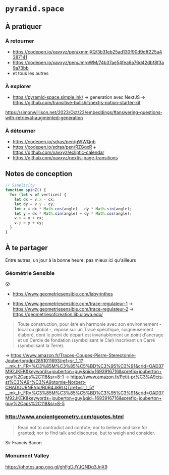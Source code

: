 # `pyramid.space`

## À pratiquer

### À retourner

- https://codepen.io/xavxyz/pen/xmmjXQ/3b31eb25ad130f90d9dff225a4387141
- https://codepen.io/xavxyz/pen/JmrqWM/74b37ae54fea6a76d42dbf8f3a9a73bb
- et tous les autres

### À explorer

- https://pyramid-space.simple.ink/ -> generation avec NextJS -> https://github.com/transitive-bullshit/nextjs-notion-starter-kit

https://simonwillison.net/2023/Oct/23/embeddings/#answering-questions-with-retrieval-augmented-generation

### À détourner

- https://codepen.io/sdras/pen/gWWQgb
- https://codepen.io/sdras/pen/RZGqxR + https://github.com/xavxyz/ecliptic-calendar
- https://github.com/xavxyz/nextjs-page-transitions

## Notes de conception

```js
// Simplicity
function spinZ() {
  for (let v of vertices) {
    let dx = v.x - cx;
    let dy = v.y - cy;
    let x = dx * Math.cos(angle) - dy * Math.sin(angle);
    let y = dx * Math.sin(angle) + dy * Math.cos(angle);
    v.x = x + cx;
    v.y = y + cy;
  }
}
```

## À te partager

Entre autres, un jour à la bonne heure, pas mieux ici qu'ailleurs

### Géométrie Sensible

😮

- https://www.geometriesensible.com/labyrinthes

- https://www.geometriesensible.com/trace-regulateur-1 -> https://www.geometriesensible.com/trace-regulateur-2 -> https://geometriesofcreation.lib.uiowa.edu/

> Toute construction, pour être en harmonie avec son environnement - local ou global -, repose sur un Tracé spécifique, soigneusement élaboré, dont le point de départ est invariablement un point d'ancrage et un Cercle de fondation (symbolisant le Ciel) inscrivant un Carré (symbolisant la Terre).

-> https://www.amazon.fr/Traces-Coupes-Pierre-Stereotomie-Jouberton/dp/2851011693/ref=sr_1_1?__mk_fr_FR=%C3%85M%C3%85%C5%BD%C3%95%C3%91&crid=OAD37M92JKEK&keywords=jouberton+guy&qid=1693916716&sprefix=jouberton+guy%2Caps%2C118&sr=8-1
-> https://www.amazon.fr/Petit-pr%C3%A9cis-st%C3%A9r%C3%A9otomie-Norbert-CHADOURNE/dp/B0B4J8RLQT/ref=sr_1_5?__mk_fr_FR=%C3%85M%C3%85%C5%BD%C3%95%C3%91&crid=OAD37M92JKEK&keywords=jouberton+guy&qid=1693916716&sprefix=jouberton+guy%2Caps%2C118&sr=8-5

### http://www.ancientgeometry.com/quotes.html

> Read not to contradict and confute; nor to believe and take for granted; nor to find talk and discourse, but to weigh and consider.

Sir Francis Bacon

### Monument Valley

https://photos.app.goo.gl/ghFgDJYJQNDq3JnX9
